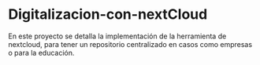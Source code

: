 # Digitalizacion-con-nextCloud
En este proyecto se detalla la implementación de la herramienta de nextcloud, para tener un repositorio centralizado en casos como empresas o para la educación. 
